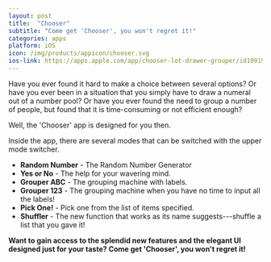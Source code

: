 ```yaml
---
layout: post
title:  "Chooser"
subtitle: "Come get 'Chooser', you won't regret it!"
categories: apps
platform: iOS
icon: /img/products/appicon/chooser.svg
ios-link: https://apps.apple.com/app/chooser-lot-drawer-grouper/id1091998501
---
```


Have you ever found it hard to make a choice between several options? Or have you ever been in a situation that you simply have to draw a numeral out of a number pool? Or have you ever found the need to group a number of people, but found that it is time-consuming or not efficient enough?

Well, the 'Chooser' app is designed for you then.

Inside the app, there are several modes that can be switched with the upper mode switcher.

* **Random Number** - The Random Number Generator
* **Yes or No** - The help for your wavering mind.
* **Grouper ABC** - The grouping machine with labels.
* **Grouper 123** - The grouping machine when you have no time to input all the labels!
* **Pick One!** - Pick one from the list of items specified.
* **Shuffler** - The new function that works as its name suggests---shuffle a list that you gave it!

**Want to gain access to the splendid new features and the elegant UI designed just for your taste? Come get 'Chooser', you won't regret it!**
